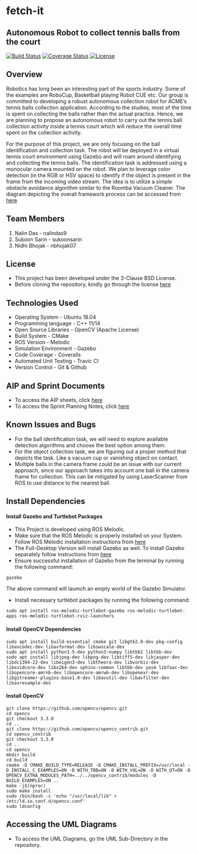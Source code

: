 # fetch-it
## Autonomous Robot to collect tennis balls from the court 
[![Build Status](https://travis-ci.org/nalindas9/fetch-it.svg?branch=main)](https://travis-ci.org/github/nalindas9/fetch-it)
[![Coverage Status](https://coveralls.io/repos/github/nalindas9/fetch-it/badge.svg?branch=main)](https://coveralls.io/github/nalindas9/fetch-it?branch=main)
[![License](https://img.shields.io/badge/License-BSD%203--Clause-blue.svg)](https://github.com/nalindas9/fetch-it/blob/feature/nalindas9/initialize-repository/LICENSE)

## Overview
Robotics has long been an interesting part of the sports industry. Some of the examples are RoboCup, Basketball playing Robot CUE etc. Our group is committed to developing a robust autonomous collection robot for ACME’s tennis balls collection application. According to the studies, most of the time is spent on collecting the balls rather than the actual practice. Hence, we are planning to propose an autonomous robot to carry out the tennis ball collection activity inside a tennis court which will reduce the overall time spent on the collection activity. 

For the purpose of this project, we are only focusing on the ball identification and collection task. The robot will be deployed in a virtual tennis court environment using Gazebo and will roam around identifying and collecting the tennis balls. The identification task is addressed using a monocular camera mounted on the robot. We plan to leverage color detection (in the RGB or HSV space) to identify if the object is present in the frame from the incoming video stream. The idea is to utilize a simple obstacle avoidance algorithm similar to the Roomba Vacuum Cleaner.
The diagram depicting the overall framework process can be accessed from [here](https://drive.google.com/file/d/1x5PeSOjn5OzAIuLnxqx3R4edWLp_fohM/view?usp=sharing)

## Team Members
1. Nalin Das - nalindas9
2. Sukoon Sarin - sukoonsarin
3. Nidhi Bhojak - nbhojak07

## License 
- This project has been developed under the 3-Clause BSD License.
- Before cloning the repository, kindly go through the license [here](https://github.com/nbhojak07/fetch-it/blob/iteration-1/LICENSE)

## Technologies Used
- Operating System - Ubuntu 18.04
- Programming language - C++ 11/14
- Open Source Libraries - OpenCV (Apache License)
- Build System - CMake 
- ROS Version - Melodic
- Simulation Environment - Gazebo 
- Code Coverage - Coveralls
- Automated Unit Testing - Travic CI
- Version Control - Git & Github

## AIP and Sprint Documents
- To access the AIP sheets, click [here](https://docs.google.com/spreadsheets/d/1h1RDyUNMMq0FCVfPDFFzh-2Qu_SgeK83dBcB3OKtEOY/edit#gid=0)
- To access the Sprint Planning Notes, click [here](https://docs.google.com/document/d/13czpabipeWM1hxAIBa5MMN0HsTAbhcGeMKuGNPOWhuI/edit)

## Known Issues and Bugs
- For the ball identification task, we will need to explore available detection algorithms and choose the best option among them. 
- For the object collection task, we are figuring out a proper method that depicts the task. Like a vacuum cup or vanishing object on contact. 
- Multiple balls in the camera frame could be an issue with our current approach, since our approach takes into account one ball in the camera frame for collection. This can be mitigated by using LaserScanner from ROS to use distance to the nearest ball.

## Install Dependencies
#### Install Gazebo and Turtlebot Packages
- This Project is developed using ROS Melodic.
- Make sure that the ROS Melodic is properly installed on your System. Follow ROS Melodic installation instructions from [here](http://wiki.ros.org/melodic/Installation/Ubuntu)
- The Full-Desktop Version will install Gazebo as well. To install Gazebo separately follow instructions from [here](http://gazebosim.org/tutorials?tut=install_ubuntu&cat=install)
- Ensure successful installation of Gazebo from the terminal by running the following command: 
```
gazebo
```
The above command will laumch an empty world of the Gazebo Simulator.
- Install necessary turtlebot packages by running the following command:
```
sudo apt install ros-melodic-turtlebot-gazebo ros-melodic-turtlebot-apps ros-melodic-turtlebot-rviz-launchers
```
#### Install OpenCV Dependencies 
```
sudo apt install build-essential cmake git libgtk2.0-dev pkg-config libavcodec-dev libavformat-dev libswscale-dev
sudo apt install python3.5-dev python3-numpy libtbb2 libtbb-dev
sudo apt install libjpeg-dev libpng-dev libtiff5-dev libjasper-dev libdc1394-22-dev libeigen3-dev libtheora-dev libvorbis-dev libxvidcore-dev libx264-dev sphinx-common libtbb-dev yasm libfaac-dev libopencore-amrnb-dev libopencore-amrwb-dev libopenexr-dev libgstreamer-plugins-base1.0-dev libavutil-dev libavfilter-dev libavresample-dev
```
#### Install OpenCV
```
git clone https://github.com/opencv/opencv.git
cd opencv 
git checkout 3.3.0 
cd ..
git clone https://github.com/opencv/opencv_contrib.git
cd opencv_contrib
git checkout 3.3.0
cd ..
cd opencv
mkdir build
cd build
cmake -D CMAKE_BUILD_TYPE=RELEASE -D CMAKE_INSTALL_PREFIX=/usr/local -D INSTALL_C_EXAMPLES=ON -D WITH_TBB=ON -D WITH_V4L=ON -D WITH_QT=ON -D OPENCV_EXTRA_MODULES_PATH=../../opencv_contrib/modules -D BUILD_EXAMPLES=ON ..
make -j$(nproc)
sudo make install
sudo /bin/bash -c 'echo "/usr/local/lib" > /etc/ld.so.conf.d/opencv.conf'
sudo ldconfig

```

## Accessing the UML Diagrams
- To access the UML Diagrams, go the UML Sub-Directory in the repository. 



